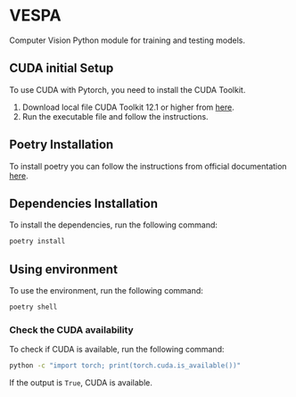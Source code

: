 # VESPA
Computer Vision Python module for training and testing models.

## CUDA initial Setup

To use CUDA with Pytorch, you need to install the CUDA Toolkit.

1. Download local file CUDA Toolkit 12.1 or higher from [here](https://developer.nvidia.com/cuda-downloads).
2. Run the executable file and follow the instructions.

## Poetry Installation

To install poetry you can follow the instructions from official documentation [here](https://python-poetry.org/docs/). 

## Dependencies Installation

To install the dependencies, run the following command:

```bash
poetry install
```

## Using environment

To use the environment, run the following command:

```bash
poetry shell
```

### Check the CUDA availability

To check if CUDA is available, run the following command:

```bash
python -c "import torch; print(torch.cuda.is_available())"
```

If the output is `True`, CUDA is available.